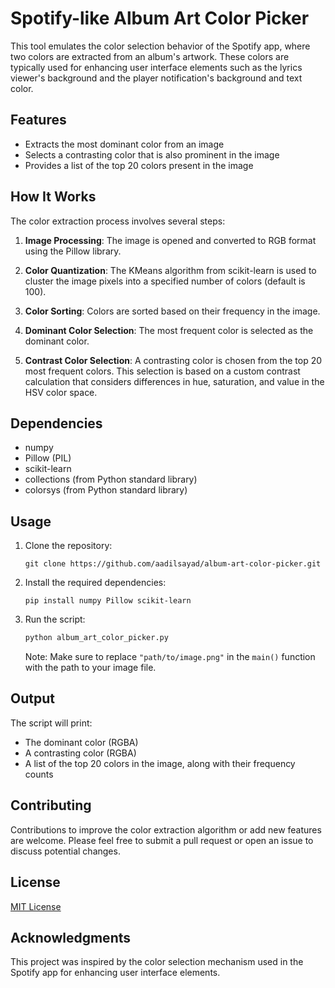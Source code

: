 # Spotify-like Album Art Color Picker

This tool emulates the color selection behavior of the Spotify app, where two colors are extracted from an album's artwork. These colors are typically used for enhancing user interface elements such as the lyrics viewer's background and the player notification's background and text color.

## Features

- Extracts the most dominant color from an image
- Selects a contrasting color that is also prominent in the image
- Provides a list of the top 20 colors present in the image

## How It Works

The color extraction process involves several steps:

1. **Image Processing**: The image is opened and converted to RGB format using the Pillow library.

2. **Color Quantization**: The KMeans algorithm from scikit-learn is used to cluster the image pixels into a specified number of colors (default is 100).

3. **Color Sorting**: Colors are sorted based on their frequency in the image.

4. **Dominant Color Selection**: The most frequent color is selected as the dominant color.

5. **Contrast Color Selection**: A contrasting color is chosen from the top 20 most frequent colors. This selection is based on a custom contrast calculation that considers differences in hue, saturation, and value in the HSV color space.

## Dependencies

- numpy
- Pillow (PIL)
- scikit-learn
- collections (from Python standard library)
- colorsys (from Python standard library)

## Usage

1. Clone the repository:
   ```
   git clone https://github.com/aadilsayad/album-art-color-picker.git
   ```

2. Install the required dependencies:
   ```
   pip install numpy Pillow scikit-learn
   ```

3. Run the script:
   ```python
   python album_art_color_picker.py
   ```

   Note: Make sure to replace `"path/to/image.png"` in the `main()` function with the path to your image file.

## Output

The script will print:
- The dominant color (RGBA)
- A contrasting color (RGBA)
- A list of the top 20 colors in the image, along with their frequency counts

## Contributing

Contributions to improve the color extraction algorithm or add new features are welcome. Please feel free to submit a pull request or open an issue to discuss potential changes.

## License

[MIT License](LICENSE)

## Acknowledgments

This project was inspired by the color selection mechanism used in the Spotify app for enhancing user interface elements.
